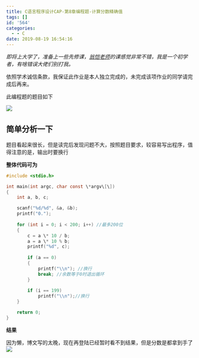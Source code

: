 ```yaml
---
title: C语言程序设计CAP-第8章编程题-计算分数精确值
tags: []
id: '564'
categories:
  - - C
date: 2019-08-19 16:54:16
---
```


_即将上大学了，准备上一些先修课，[翁恺老师](https://www.icourse163.org/u/wengkai)的课感觉非常不错，我是一个初学者，有啥错误大佬们别打我。_

依照学术诚信条款，我保证此作业是本人独立完成的，未完成该项作业的同学请完成后再来。

此编程题的题目如下

![](https://wordpress-1253676827.file.myqcloud.com/wp-content/uploads/2019/08/QQ截图20190819164000.png)  

## 简单分析一下

题目看起来很长，但是读完后发现问题不大，按照题目要求，较容易写出程序，值得注意的是，输出时要换行

**整体代码可为**

```c
#include <stdio.h>

int main(int argc, char const \*argv\[\])
{
    int a, b, c;

    scanf("%d/%d", &a, &b);
    printf("0.");
    
    for (int i = 0; i < 200; i++) //最多200位
    {
        c = a \* 10 / b;
        a = a \* 10 % b;
        printf("%d", c);
        
        if (a == 0)
        {
            printf("\\n"); //换行
            break; //余数等于0时退出循环
        }
        
        if (i == 199)
            printf("\\n");//换行
    }

    return 0;
}
```

**结果**

因为懒，博文写的太晚，现在再登陆已经暂时看不到结果，但是分数是都拿到手了![](https://wordpress-1253676827.file.myqcloud.com/wp-content/uploads/2019/07/5b6603441f7e1552.png)
